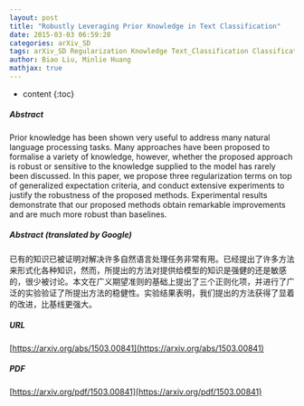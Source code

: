 ```yaml
---
layout: post
title: "Robustly Leveraging Prior Knowledge in Text Classification"
date: 2015-03-03 06:59:28
categories: arXiv_SD
tags: arXiv_SD Regularization Knowledge Text_Classification Classification
author: Biao Liu, Minlie Huang
mathjax: true
---
```


* content
{:toc}

##### Abstract
Prior knowledge has been shown very useful to address many natural language processing tasks. Many approaches have been proposed to formalise a variety of knowledge, however, whether the proposed approach is robust or sensitive to the knowledge supplied to the model has rarely been discussed. In this paper, we propose three regularization terms on top of generalized expectation criteria, and conduct extensive experiments to justify the robustness of the proposed methods. Experimental results demonstrate that our proposed methods obtain remarkable improvements and are much more robust than baselines.

##### Abstract (translated by Google)
已有的知识已被证明对解决许多自然语言处理任务非常有用。已经提出了许多方法来形式化各种知识，然而，所提出的方法对提供给模型的知识是强健的还是敏感的，很少被讨论。本文在广义期望准则的基础上提出了三个正则化项，并进行了广泛的实验验证了所提出方法的稳健性。实验结果表明，我们提出的方法获得了显着的改进，比基线更强大。

##### URL
[https://arxiv.org/abs/1503.00841](https://arxiv.org/abs/1503.00841)

##### PDF
[https://arxiv.org/pdf/1503.00841](https://arxiv.org/pdf/1503.00841)

